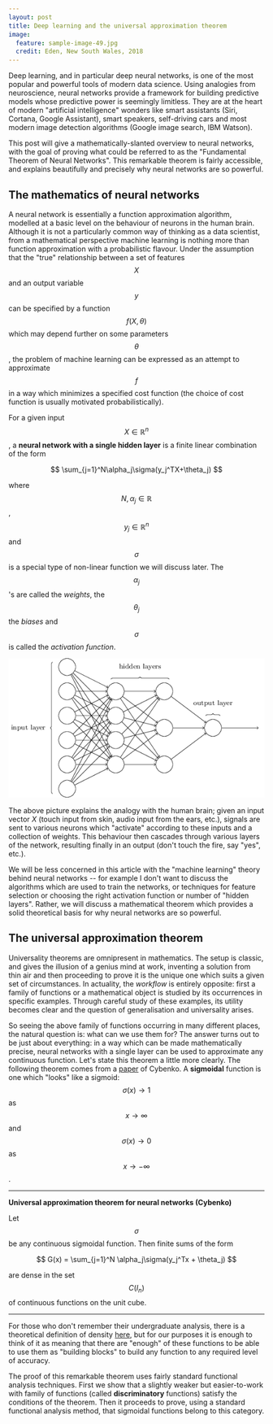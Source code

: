 ```yaml
---
layout: post
title: Deep learning and the universal approximation theorem
image:
  feature: sample-image-49.jpg
  credit: Eden, New South Wales, 2018
---
```


Deep learning, and in particular deep neural networks, is one of the most popular and 
powerful tools of modern data science. Using analogies from neuroscience, neural networks
provide a framework for building predictive models whose predictive power is seemingly 
limitless. They are at the heart of modern "artificial intelligence" wonders like smart 
assistants (Siri, Cortana, Google Assistant), smart speakers, self-driving cars and most 
modern image detection algorithms (Google image search, IBM Watson). 

This post will give a mathematically-slanted overview to neural networks, with the goal
of proving what could be referred to as the "Fundamental Theorem of Neural Networks". This
remarkable theorem is fairly accessible, and explains beautifully and precisely why neural 
networks are so powerful. 

## The mathematics of neural networks

A neural network is essentially a function approximation algorithm, modelled at a basic level
on the behaviour of neurons in the human brain. Although it is not a particularly common 
way of thinking as a data scientist, from a mathematical perspective machine learning 
is nothing more than function approximation with a probabilistic flavour. Under the assumption 
that the "true" relationship between a set of features $$X$$ and an output variable $$y$$ can be specified
by a function $$f(X, \theta)$$ which may depend further on some parameters $$\theta$$, the problem
of machine learning can be expressed as an attempt to approximate $$f$$ in a way which minimizes
a specified cost function (the choice of cost function is usually motivated probabilistically). 

For a given input $$X\in\mathbb{R}^n$$, a **neural network with a single hidden layer** is a finite linear combination of the form

$$
\sum_{j=1}^N\alpha_j\sigma(y_j^TX+\theta_j)
$$

where $$N,\alpha_j\in \mathbb{R}$$, $$y_j\in\mathbb{R}^n$$ and $$\sigma$$ is a special type of non-linear function we will discuss later. The $$\alpha_j$$'s are called the *weights*, the $$\theta_j$$ the *biases* and $$\sigma$$ is called the *activation function*. 

![Neural network](https://github.com/clintonboys/clintonboys.github.io/blob/master/_posts/nn.png?raw=true)

The above picture explains the analogy with the human brain; given an input vector $X$ (touch input from skin, audio input from the ears, etc.), signals are sent to various 
neurons which "activate" according to these inputs and a collection of weights. This behaviour then cascades through
various layers of the network, resulting finally in an output (don't touch the fire, say "yes", etc.). 

We will be less concerned in this article with the "machine learning" theory behind neural networks -- for
example I don't want to discuss the algorithms which are used to train the networks, or techniques for 
feature selection or choosing the right activation function or number of "hidden layers". Rather, we will
discuss a mathematical theorem which provides a solid theoretical basis for why neural networks are so powerful. 

## The universal approximation theorem

Universality theorems are omnipresent in mathematics. The setup is classic, and gives the illusion of a genius mind
at work, inventing a solution from thin air and then proceeding to prove it is the unique one which suits
a given set of circumstances. In actuality, the *workflow* is entirely opposite: first a family of functions or a 
mathematical object is studied by its occurrences in specific examples. Through careful study of these examples,
its utility becomes clear and the question of generalisation and universality arises. 

So seeing the above family of functions occurring in many different places, the natural question is: what can we use 
them for? The answer turns out to be just about everything: in a way which can be made mathematically precise,
neural networks with a single layer can be used to approximate any continuous function. Let's state this theorem a 
little more clearly. The following theorem comes from a [paper](https://www.dartmouth.edu/~gvc/Cybenko_MCSS.pdf) of Cybenko. A **sigmoidal** function is one which "looks" like a sigmoid: $$\sigma(x)\to1$$ as $$x\to\infty$$ and $$\sigma(x)\to0$$ as $$x\to-\infty$$.  

---

**Universal approximation theorem for neural networks (Cybenko)**

Let $$\sigma$$ be any continuous sigmoidal function. Then finite sums of the form 

$$
G(x) = \sum_{j=1}^N \alpha_j\sigma(y_j^Tx + \theta_j)
$$

are dense in the set $$C(I_n)$$ of continuous functions on the unit cube. 

---

For those who don't remember their undergraduate analysis, there is a theoretical definition of 
density [here](https://en.wikipedia.org/wiki/Dense_set), but for our purposes it is enough to think of it
as meaning that there are "enough" of these functions to be able to use them as "building blocks" to build
any function to any required level of accuracy. 

The proof of this remarkable theorem uses fairly standard functional analysis techniques. First we show that 
a slightly weaker but easier-to-work with family of functions (called **discriminatory** functions) 
satisfy the conditions of the theorem. Then it proceeds to prove, using a standard functional analysis method,
that sigmoidal functions belong to this category. 





